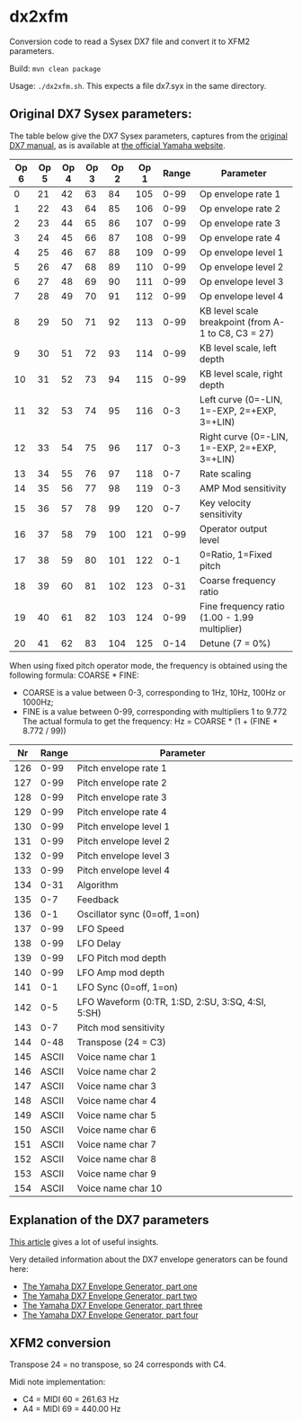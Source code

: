 # dx2xfm

Conversion code to read a Sysex DX7 file and convert it to XFM2 parameters.

Build: `mvn clean package`

Usage: `./dx2xfm.sh`. This expects a file dx7.syx in the same directory.

## Original DX7 Sysex parameters:

The table below give the DX7 Sysex parameters, captures from the [original DX7 manual](https://usa.yamaha.com/files/download/other_assets/9/333979/DX7E1.pdf), as is available at [the official Yamaha website](https://usa.yamaha.com/support/manuals/index.html?l=en&c=music_production&k=dx7).

| Op 6 | Op 5 | Op 4 | Op 3 | Op 2 | Op 1 | Range | Parameter |
|------|------|------|------|------|------|-------|-----------|
| 0 | 21 | 42 | 63 | 84 | 105 | 0-99 | Op envelope rate 1 |
| 1 | 22 | 43 | 64 | 85 | 106 | 0-99 | Op envelope rate 2 |
| 2 | 23 | 44 | 65 | 86 | 107 | 0-99 | Op envelope rate 3 |
| 3 | 24 | 45 | 66 | 87 | 108 | 0-99 | Op envelope rate 4 |
| 4 | 25 | 46 | 67 | 88 | 109 | 0-99 | Op envelope level 1 |
| 5 | 26 | 47 | 68 | 89 | 110 | 0-99 | Op envelope level 2 |
| 6 | 27 | 48 | 69 | 90 | 111 | 0-99 | Op envelope level 3 |
| 7 | 28 | 49 | 70 | 91 | 112 | 0-99 | Op envelope level 4 |
| 8 | 29 | 50 | 71 | 92 | 113 | 0-99 | KB level scale breakpoint (from A-1 to C8, C3 = 27) |
| 9 | 30 | 51 | 72 | 93 | 114 | 0-99 | KB level scale, left depth |
| 10 | 31 | 52 | 73 | 94 | 115 | 0-99 | KB level scale, right depth |
| 11 | 32 | 53 | 74 | 95 | 116 | 0-3 | Left curve (0=-LIN, 1=-EXP, 2=+EXP, 3=+LIN) |
| 12 | 33 | 54 | 75 | 96 | 117 | 0-3 | Right curve (0=-LIN, 1=-EXP, 2=+EXP, 3=+LIN) |
| 13 | 34 | 55 | 76 | 97 | 118 | 0-7 | Rate scaling |
| 14 | 35 | 56 | 77 | 98 | 119 | 0-3 | AMP Mod sensitivity |
| 15 | 36 | 57 | 78 | 99 | 120 | 0-7 | Key velocity sensitivity |
| 16 | 37 | 58 | 79 | 100 | 121 | 0-99 | Operator output level |
| 17 | 38 | 59 | 80 | 101 | 122 | 0-1 | 0=Ratio, 1=Fixed pitch |
| 18 | 39 | 60 | 81 | 102 | 123 | 0-31 | Coarse frequency ratio |
| 19 | 40 | 61 | 82 | 103 | 124 | 0-99 | Fine frequency ratio (1.00 - 1.99 multiplier)|
| 20 | 41 | 62 | 83 | 104 | 125 | 0-14 | Detune (7 = 0%) |

When using fixed pitch operator mode, the frequency is obtained using the following formula: COARSE * FINE:
- COARSE is a value between 0-3, corresponding to 1Hz, 10Hz, 100Hz or 1000Hz;
- FINE is a value between 0-99, corresponding with multipliers 1 to 9.772
The actual formula to get the frequency: Hz = COARSE * (1 + (FINE * 8.772 / 99))

| Nr | Range | Parameter |
|----|-------|-----------|
| 126 | 0-99 | Pitch envelope rate 1 |
| 127 | 0-99 | Pitch envelope rate 2 |
| 128 | 0-99 | Pitch envelope rate 3 |
| 129 | 0-99 | Pitch envelope rate 4 |
| 130 | 0-99 | Pitch envelope level 1 |
| 131 | 0-99 | Pitch envelope level 2 |
| 132 | 0-99 | Pitch envelope level 3 |
| 133 | 0-99 | Pitch envelope level 4 |
| 134 | 0-31 | Algorithm |
| 135 | 0-7 | Feedback |
| 136 | 0-1 | Oscillator sync (0=off, 1=on)|
| 137 | 0-99 | LFO Speed |
| 138 | 0-99 | LFO Delay |
| 139 | 0-99 | LFO Pitch mod depth |
| 140 | 0-99 | LFO Amp mod depth |
| 141 | 0-1 | LFO Sync (0=off, 1=on) |
| 142 | 0-5 | LFO Waveform (0:TR, 1:SD, 2:SU, 3:SQ, 4:SI, 5:SH)
| 143 | 0-7 | Pitch mod sensitivity |
| 144 | 0-48 | Transpose (24 = C3) |
| 145 | ASCII | Voice name char 1 |
| 146 | ASCII | Voice name char 2 |
| 147 | ASCII | Voice name char 3 |
| 148 | ASCII | Voice name char 4 |
| 149 | ASCII | Voice name char 5 |
| 150 | ASCII | Voice name char 6 |
| 151 | ASCII | Voice name char 7 |
| 152 | ASCII | Voice name char 8 |
| 153 | ASCII | Voice name char 9 |
| 154 | ASCII | Voice name char 10 |

## Explanation of the DX7 parameters

[This article](https://www.muzines.co.uk/articles/understanding-the-dx7/7842) gives a lot of useful insights.

Very detailed information about the DX7 envelope generators can be found here:
- [The Yamaha DX7 Envelope Generator, part one](https://tlbflush.org/notes/post/dx7eg1/)
- [The Yamaha DX7 Envelope Generator, part two](https://tlbflush.org/notes/post/dx7eg2/)
- [The Yamaha DX7 Envelope Generator, part three](https://tlbflush.org/notes/post/dx7eg3/)
- [The Yamaha DX7 Envelope Generator, part four](https://tlbflush.org/notes/post/dx7eg4/)

## XFM2 conversion

Transpose 24 = no transpose, so 24 corresponds with C4.

Midi note implementation:
- C4 = MIDI 60 = 261.63 Hz
- A4 = MIDI 69 = 440.00 Hz
